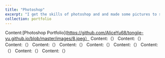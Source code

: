 ```yaml
---
title: "Photoshop"
excerpt: "I get the skills of photoshop and and made some pictures to show you here." 
collection: portfolio
---
```

Content:[Photoshop Portfolio](https://github.com/AliceYu68/tongjie-yu.github.io/blob/master/images/8.jpeg）
Content:（）
Content:（）
Content:（）
Content:（）
Content:（）
Content:（）
Content:（）
Content:（）
Content:（）
Content:（）
